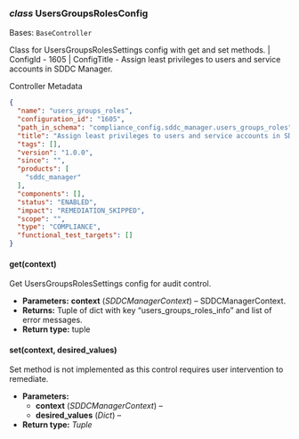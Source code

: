 ### *class* UsersGroupsRolesConfig

Bases: `BaseController`

Class for UsersGroupsRolesSettings config with get and set methods.
| ConfigId - 1605
| ConfigTitle - Assign least privileges to users and service accounts in SDDC Manager.

Controller Metadata
```json
{
  "name": "users_groups_roles",
  "configuration_id": "1605",
  "path_in_schema": "compliance_config.sddc_manager.users_groups_roles",
  "title": "Assign least privileges to users and service accounts in SDDC Manager.",
  "tags": [],
  "version": "1.0.0",
  "since": "",
  "products": [
    "sddc_manager"
  ],
  "components": [],
  "status": "ENABLED",
  "impact": "REMEDIATION_SKIPPED",
  "scope": "",
  "type": "COMPLIANCE",
  "functional_test_targets": []
}
```

#### get(context)

Get UsersGroupsRolesSettings config for audit control.

* **Parameters:**
  **context** (*SDDCManagerContext*) – SDDCManagerContext.
* **Returns:**
  Tuple of dict with key “users_groups_roles_info” and list of error messages.
* **Return type:**
  tuple

#### set(context, desired_values)

Set method is not implemented as this control requires user intervention to remediate.

* **Parameters:**
  * **context** (*SDDCManagerContext*) – 
  * **desired_values** (*Dict*) – 
* **Return type:**
  *Tuple*
